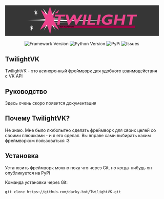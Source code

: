 ![Logo](/docs/twilight-logo.png)

<p align="center">
    <img alt="Framework Version" src="https://img.shields.io/badge/latest_version-0.0.1-A04">
    <img alt="Python Version" src="https://img.shields.io/badge/python-3.12-A04">
    <img alt="PyPi" src="https://img.shields.io/badge/pypi-not_yet-000">
    <img alt="Issues" src="https://img.shields.io/github/issues/darky-bot/TwilightVK">
</p>

## TwilightVK

TwilightVK - это асинхронный фреймворк для удобного взаимодействия с VK API

## Руководство

Здесь очень скоро появится документация

## Почему TwilightVK?

Не знаю. Мне было любопытно сделать фреймворк для своих целей со своими плюшками - и я его сделал. Вы вправе сами выбирать каким фреймворком пользоваться :3

## Установка

Установить фреймворк можно пока что через Git, но когда-нибудь он опубликуется на PyPi

Команда установки через Git:
    
    git clone https://github.com/darky-bot/TwilightVK.git